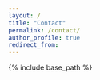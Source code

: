 ```yaml
---
layout: /
title: "Contact"
permalink: /contact/
author_profile: true
redirect_from:
---
```


{% include base_path %}

